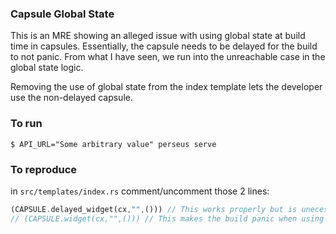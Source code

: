 ### Capsule Global State

This is an MRE showing an alleged issue with using global state at build time in capsules.
Essentially, the capsule needs to be delayed for the build to not panic.
From what I have seen, we run into the unreachable case in the global state logic.

Removing the use of global state from the index template lets the developer use the non-delayed capsule.

### To run

`$ API_URL="Some arbitrary value" perseus serve`

### To reproduce

in `src/templates/index.rs` comment/uncomment those 2 lines:

```rust
(CAPSULE.delayed_widget(cx,"",())) // This works properly but is unecessarily delayed
// (CAPSULE.widget(cx,"",())) // This makes the build panic when using global state
```
